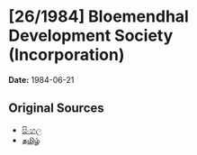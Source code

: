 # [26/1984] Bloemendhal Development Society (Incorporation)

**Date:** 1984-06-21

## Original Sources

- [සිංහල](https://documents.gov.lk/view/acts/1984/6/26-1984_S.pdf)
- [தமிழ்](https://documents.gov.lk/view/acts/1984/6/26-1984_T.pdf)
